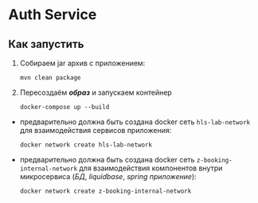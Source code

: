 # Auth Service
## Как запустить

1. Собираем jar архив с приложением:

    ``mvn clean package``

2. Пересоздаём ***образ*** и запускаем контейнер

    ``docker-compose up --build``

* предварительно должна быть создана docker сеть `hls-lab-network`
  для взаимодействия сервисов приложения:

  ``docker network create hls-lab-network``


* предварительно должна быть создана docker сеть `z-booking-internal-network`
  для взаимодействия компонентов внутри микросервиса (*БД*, *liquidbase*, *spring приложение*):

  ``docker network create z-booking-internal-network``